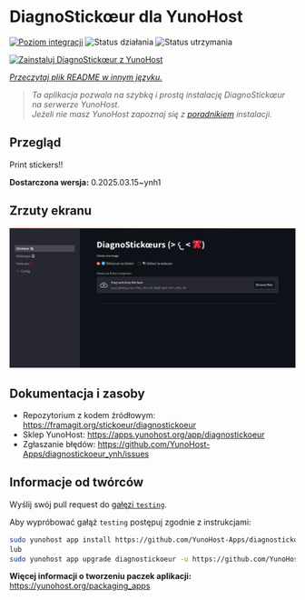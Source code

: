 <!--
To README zostało automatycznie wygenerowane przez <https://github.com/YunoHost/apps/tree/master/tools/readme_generator>
Nie powinno być ono edytowane ręcznie.
-->

# DiagnoStickœur dla YunoHost

[![Poziom integracji](https://apps.yunohost.org/badge/integration/diagnostickoeur)](https://ci-apps.yunohost.org/ci/apps/diagnostickoeur/)
![Status działania](https://apps.yunohost.org/badge/state/diagnostickoeur)
![Status utrzymania](https://apps.yunohost.org/badge/maintained/diagnostickoeur)

[![Zainstaluj DiagnoStickœur z YunoHost](https://install-app.yunohost.org/install-with-yunohost.svg)](https://install-app.yunohost.org/?app=diagnostickoeur)

*[Przeczytaj plik README w innym języku.](./ALL_README.md)*

> *Ta aplikacja pozwala na szybką i prostą instalację DiagnoStickœur na serwerze YunoHost.*  
> *Jeżeli nie masz YunoHost zapoznaj się z [poradnikiem](https://yunohost.org/install) instalacji.*

## Przegląd

Print stickers!!


**Dostarczona wersja:** 0.2025.03.15~ynh1

## Zrzuty ekranu

![Zrzut ekranu z DiagnoStickœur](./doc/screenshots/screenshot.png)

## Dokumentacja i zasoby

- Repozytorium z kodem źródłowym: <https://framagit.org/stickoeur/diagnostickoeur>
- Sklep YunoHost: <https://apps.yunohost.org/app/diagnostickoeur>
- Zgłaszanie błędów: <https://github.com/YunoHost-Apps/diagnostickoeur_ynh/issues>

## Informacje od twórców

Wyślij swój pull request do [gałęzi `testing`](https://github.com/YunoHost-Apps/diagnostickoeur_ynh/tree/testing).

Aby wypróbować gałąź `testing` postępuj zgodnie z instrukcjami:

```bash
sudo yunohost app install https://github.com/YunoHost-Apps/diagnostickoeur_ynh/tree/testing --debug
lub
sudo yunohost app upgrade diagnostickoeur -u https://github.com/YunoHost-Apps/diagnostickoeur_ynh/tree/testing --debug
```

**Więcej informacji o tworzeniu paczek aplikacji:** <https://yunohost.org/packaging_apps>
